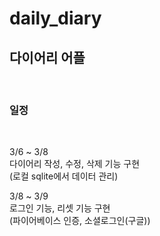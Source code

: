 # daily_diary

## 다이어리 어플
<br/>

### 일정
<br/>

3/6 ~ 3/8 <br/>
다이어리 작성, 수정, 삭제 기능 구현 <br/>
(로컬 sqlite에서 데이터 관리) <br/>

3/8 ~ 3/9 <br/>
로그인 기능, 리셋 기능 구현 <br/>
(파이어베이스 인증, 소셜로그인(구글)) <br/>